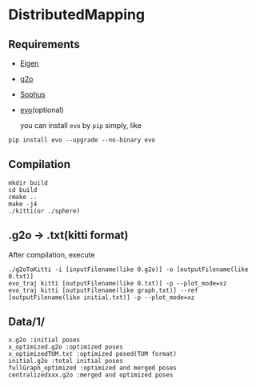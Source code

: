 # DistributedMapping

## Requirements
* [Eigen](http://eigen.tuxfamily.org)

* [g2o](https://github.com/RainerKuemmerle/g2o)

* [Sophus](https://github.com/strasdat/Sophus)

* [evo](https://github.com/MichaelGrupp/evo)(optional)

  you can install `evo` by `pip` simply, like
```
pip install evo --upgrade --no-binary evo
```


## Compilation
```
mkdir build
cd build
cmake ..
make -j4
./kitti(or ./sphere)
```

##  .g2o -> .txt(kitti format)
After compilation, execute 
```
./g2oToKitti -i [inputFilename(like 0.g2o)] -o [outputFilename(like 0.txt)]
evo_traj kitti [outputFilename(like 0.txt)] -p --plot_mode=xz
evo_traj kitti [outputFilename(like graph.txt)] --ref [outputFilename(like initial.txt)] -p --plot_mode=xz
```

## Data/1/
```
x.g2o :initial poses
x_optimized.g2o :optimized poses
x_optimizedTUM.txt :optimized posed(TUM format)
initial.g2o	:total initial poses
fullGraph_optimized :optimized and merged poses
centralizedxxx.g2o :merged and optimized poses
```
